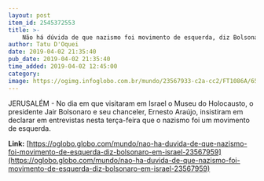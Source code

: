 ```yaml
---
layout: post
item_id: 2545372553
title: >-
    Não há dúvida de que nazismo foi movimento de esquerda, diz Bolsonaro em Israel 
author: Tatu D'Oquei
date: 2019-04-02 21:35:40
pub_date: 2019-04-02 21:35:40
time_added: 2019-04-02 12:45:00
category: 
image: https://ogimg.infoglobo.com.br/mundo/23567933-c2a-cc2/FT1086A/652/81982880_President-of-the-Federative-Republic-of-Brazil-Jair-Bolsonaro-2nd-L-lays-a-wreath-at-theH.jpg
---
```


JERUSALÉM - No dia em que visitaram em Israel o Museu do Holocausto, o presidente Jair Bolsonaro e seu chanceler, Ernesto Araújo, insistiram em declarar em entrevistas nesta terça-feira que o nazismo foi um movimento de esquerda.

**Link:** [https://oglobo.globo.com/mundo/nao-ha-duvida-de-que-nazismo-foi-movimento-de-esquerda-diz-bolsonaro-em-israel-23567959](https://oglobo.globo.com/mundo/nao-ha-duvida-de-que-nazismo-foi-movimento-de-esquerda-diz-bolsonaro-em-israel-23567959)

